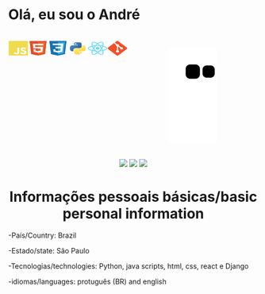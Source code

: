 <h1> Olá, eu sou o André </h1>


  <div align="center">
  <a href="https://github.com/AndrePcastelo">
  
   
<div style="display: inline_block"><br>
  <img align="left" alt="Rafa-Js" height="30" width="40" src="https://raw.githubusercontent.com/devicons/devicon/master/icons/javascript/javascript-plain.svg">
  <img align="left" alt="Rafa-HTML" height="30" width="40" src="https://raw.githubusercontent.com/devicons/devicon/master/icons/html5/html5-original.svg">
  <img align="left" alt="Rafa-CSS" height="30" width="40" src="https://raw.githubusercontent.com/devicons/devicon/master/icons/css3/css3-original.svg">
  <img align="left" alt="Rafa-Python" height="30" width="40" src="https://raw.githubusercontent.com/devicons/devicon/master/icons/python/python-original.svg">
  <img align="left" alt="Rafa-Python" height="30" width="40" src="https://raw.githubusercontent.com/devicons/devicon/master/icons/react/react-original.svg">
  <img align="left" alt="Rafa-Python" height="30" width="40" src="https://raw.githubusercontent.com/devicons/devicon/master/icons/git/git-original.svg">
  
</div>
    
  ![Snake animation](https://github.com/rafaballerini/rafaballerini/blob/output/github-contribution-grid-snake.svg)
    
##  
    
    
  <div>  
    <a href=https://www.youtube.com/channel/UCkdr-Oy_O2qOBiw8du6q42w target="_blank"><img src="https://img.shields.io/badge/YouTube-FF0000?style=for-the-badge&logo=youtube&logoColor=white" target="_blank"></a>
  <a href=https://www.instagram.com/g.knowan/ target="_blank"><img src="https://img.shields.io/badge/-Instagram-%23E4405F?style=for-the-badge&logo=instagram&logoColor=white" target="_blank"></a>
    <a href = "andreperezcastelo@protonmail.ch"><img src=https://img.shields.io/badge/ProtonMail-8B89CC?style=for-the-badge&logo=protonmail&logoColor=white target="_blank"></a>
  </div>  
    
<h1> Informações pessoais básicas/basic personal information </h1> 
<div align= "left">  
  <p>-País/Country: Brazil</p>
  <p>-Estado/state: São Paulo</p>
  <p>-Tecnologias/technologies: Python, java scripts, html, css, react e Django</p>
  <p>-idiomas/languages: protuguês (BR) and english</p>
    </div>
